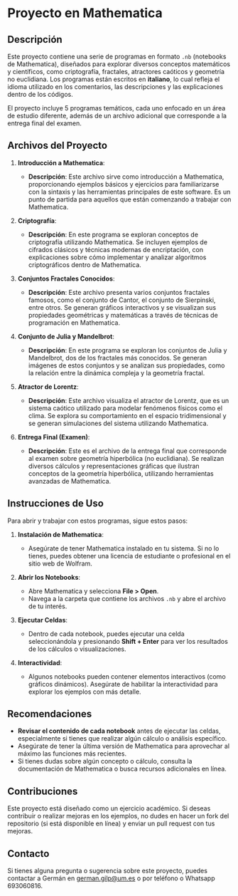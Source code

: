 # Proyecto en Mathematica

## Descripción
Este proyecto contiene una serie de programas en formato `.nb` (notebooks de Mathematica), diseñados para explorar diversos conceptos matemáticos y científicos, como criptografía, fractales, atractores caóticos y geometría no euclidiana. Los programas están escritos en **italiano**, lo cual refleja el idioma utilizado en los comentarios, las descripciones y las explicaciones dentro de los códigos.

El proyecto incluye 5 programas temáticos, cada uno enfocado en un área de estudio diferente, además de un archivo adicional que corresponde a la entrega final del examen.

## Archivos del Proyecto

1. **Introducción a Mathematica**:
   - **Descripción**: Este archivo sirve como introducción a Mathematica, proporcionando ejemplos básicos y ejercicios para familiarizarse con la sintaxis y las herramientas principales de este software. Es un punto de partida para aquellos que están comenzando a trabajar con Mathematica.

2. **Criptografía**:
   - **Descripción**: En este programa se exploran conceptos de criptografía utilizando Mathematica. Se incluyen ejemplos de cifrados clásicos y técnicas modernas de encriptación, con explicaciones sobre cómo implementar y analizar algoritmos criptográficos dentro de Mathematica.

3. **Conjuntos Fractales Conocidos**:
   - **Descripción**: Este archivo presenta varios conjuntos fractales famosos, como el conjunto de Cantor, el conjunto de Sierpinski, entre otros. Se generan gráficos interactivos y se visualizan sus propiedades geométricas y matemáticas a través de técnicas de programación en Mathematica.

4. **Conjunto de Julia y Mandelbrot**:
   - **Descripción**: En este programa se exploran los conjuntos de Julia y Mandelbrot, dos de los fractales más conocidos. Se generan imágenes de estos conjuntos y se analizan sus propiedades, como la relación entre la dinámica compleja y la geometría fractal.

5. **Atractor de Lorentz**:
   - **Descripción**: Este archivo visualiza el atractor de Lorentz, que es un sistema caótico utilizado para modelar fenómenos físicos como el clima. Se explora su comportamiento en el espacio tridimensional y se generan simulaciones del sistema utilizando Mathematica.

6. **Entrega Final (Examen)**:
   - **Descripción**: Este es el archivo de la entrega final que corresponde al examen sobre geometría hiperbólica (no euclidiana). Se realizan diversos cálculos y representaciones gráficas que ilustran conceptos de la geometría hiperbólica, utilizando herramientas avanzadas de Mathematica.

## Instrucciones de Uso

Para abrir y trabajar con estos programas, sigue estos pasos:

1. **Instalación de Mathematica**:
   - Asegúrate de tener Mathematica instalado en tu sistema. Si no lo tienes, puedes obtener una licencia de estudiante o profesional en el sitio web de Wolfram.

2. **Abrir los Notebooks**:
   - Abre Mathematica y selecciona **File > Open**.
   - Navega a la carpeta que contiene los archivos `.nb` y abre el archivo de tu interés.

3. **Ejecutar Celdas**:
   - Dentro de cada notebook, puedes ejecutar una celda seleccionándola y presionando **Shift + Enter** para ver los resultados de los cálculos o visualizaciones.

4. **Interactividad**:
   - Algunos notebooks pueden contener elementos interactivos (como gráficos dinámicos). Asegúrate de habilitar la interactividad para explorar los ejemplos con más detalle.

## Recomendaciones

- **Revisar el contenido de cada notebook** antes de ejecutar las celdas, especialmente si tienes que realizar algún cálculo o análisis específico.
- Asegúrate de tener la última versión de Mathematica para aprovechar al máximo las funciones más recientes.
- Si tienes dudas sobre algún concepto o cálculo, consulta la documentación de Mathematica o busca recursos adicionales en línea.

## Contribuciones

Este proyecto está diseñado como un ejercicio académico. Si deseas contribuir o realizar mejoras en los ejemplos, no dudes en hacer un fork del repositorio (si está disponible en línea) y enviar un pull request con tus mejoras.

## Contacto

Si tienes alguna pregunta o sugerencia sobre este proyecto, puedes contactar a Germán en german.gilp@um.es o por teléfono o Whatsapp 693060816.

